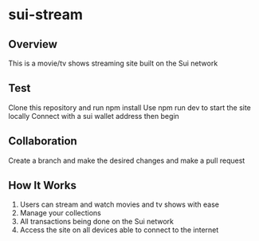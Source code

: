 # sui-stream

## Overview
This is a movie/tv shows streaming site built on the Sui network 

## Test
Clone this repository and run npm install 
Use npm run dev to start the site locally
Connect with a sui wallet address then begin 

## Collaboration
Create a branch and make the desired changes and make a pull request

## How It Works

1. Users can stream and watch movies and tv shows with ease
2. Manage your collections
3. All transactions being done on the Sui network 
4. Access the site on all devices able to connect to the internet 
